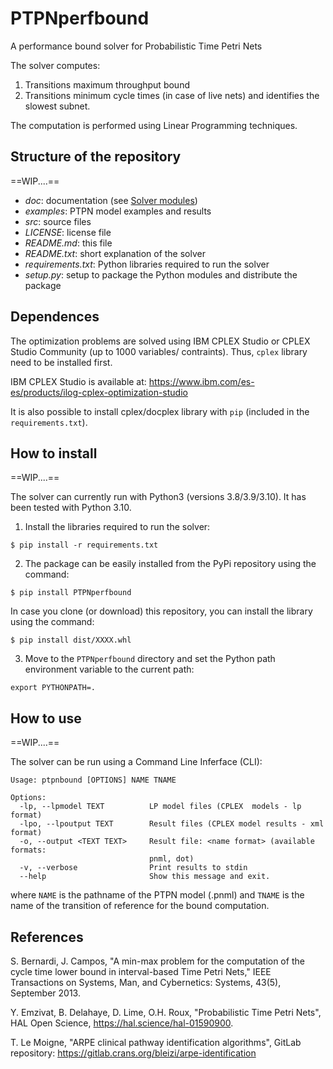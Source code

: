 # PTPNperfbound
A performance bound solver for Probabilistic Time Petri Nets

The solver computes:
1. Transitions maximum throughput bound 
2. Transitions minimum cycle times (in case of live nets) and identifies the slowest subnet.

The computation is performed using Linear Programming techniques.

## Structure of the repository
==WIP....==

- *doc*: documentation (see [Solver modules](https://github.com/simber72/PTPNperfbound/blob/main/doc/Solver_modules.md))
- *examples*: PTPN model examples and results
- *src*: source files 
- *LICENSE*: license file
- *README.md*: this file
- *README.txt*: short explanation of the solver
- *requirements.txt*: Python libraries required to run the solver
- *setup.py*: setup to package the Python modules and distribute the package

## Dependences
The optimization problems are solved using IBM CPLEX Studio or CPLEX Studio Community (up to 1000 variables/ contraints). 
Thus, ```cplex``` library need to be installed first.

IBM CPLEX Studio is available at: https://www.ibm.com/es-es/products/ilog-cplex-optimization-studio

It is also possible to install cplex/docplex library with ```pip``` 
(included in the ```requirements.txt```).

## How to install
==WIP....==

The solver can currently run with Python3 (versions 3.8/3.9/3.10).
It has been tested with Python 3.10.

1. Install the libraries required to run the solver:

```$ pip install -r requirements.txt``` 

2. The package can be easily installed from the PyPi repository using the command:

```$ pip install PTPNperfbound``` 

In case you clone (or download) this repository, you can install the library using the command:

```$ pip install dist/XXXX.whl```

3. Move to the ```PTPNperfbound``` directory and set the Python path environment variable 
to the current path:

```export PYTHONPATH=.```

## How to use
==WIP....==

The solver can be run using a Command Line Inferface (CLI):

```ptpnbound --help
Usage: ptpnbound [OPTIONS] NAME TNAME

Options:
  -lp, --lpmodel TEXT          LP model files (CPLEX  models - lp format)
  -lpo, --lpoutput TEXT        Result files (CPLEX model results - xml format)
  -o, --output <TEXT TEXT>     Result file: <name format> (available formats:
                               pnml, dot)
  -v, --verbose                Print results to stdin
  --help                       Show this message and exit.
```
where ```NAME``` is the pathname of the PTPN model (.pnml) and ```TNAME``` is the name of the 
transition of reference for the bound computation. 


## References
S. Bernardi, J. Campos, "A min-max problem for the computation of the cycle time lower bound in interval-based Time Petri Nets," IEEE Transactions on Systems, Man, and Cybernetics: Systems, 43(5), September 2013.

Y. Emzivat, B. Delahaye, D. Lime, O.H. Roux, "Probabilistic Time Petri Nets", HAL Open Science,
https://hal.science/hal-01590900.

T. Le Moigne, "ARPE clinical pathway identification algorithms",  GitLab repository: https://gitlab.crans.org/bleizi/arpe-identification
